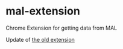 # mal-extension
Chrome Extension for getting data from MAL

Update of [the old extension](https://github.com/irfan-dahir/anime-info)
